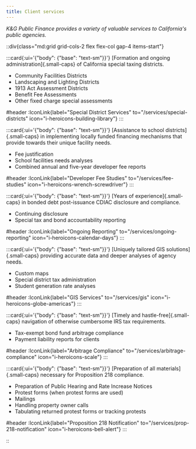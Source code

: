 ```yaml
---
title: Client services
---
```


*K&G Public Finance provides a variety of valuable services to California's public agencies.*

::div{class="md:grid grid-cols-2 flex flex-col gap-4 items-start"}

<!-- Special District Services -->
:::card{:ui='{"body": {"base": "text-sm"}}'}
[Formation and ongoing administration]{.small-caps} of California special taxing districts.

- Community Facilities Districts
- Landscaping and Lighting Districts
- 1913 Act Assessment Districts
- Benefit Fee Assessments
- Other fixed charge special assessments

#header
:IconLink{label="Special District Services" to="/services/special-districts" icon="i-heroicons-building-library"}
:::

<!-- Arbitrage Compliance -->
:::card{:ui='{"body": {"base": "text-sm"}}'}
[Assistance to school districts]{.small-caps} in implementing locally funded financing mechanisms that provide
towards their unique facility needs.

- Fee justification
- School facilities needs analyses
- Combined annual and five-year developer fee reports

#header
:IconLink{label="Developer Fee Studies" to="/services/fee-studies" icon="i-heroicons-wrench-screwdriver"}
:::

<!-- Arbitrage Compliance -->
:::card{:ui='{"body": {"base": "text-sm"}}'}
[Years of experience]{.small-caps} in bonded debt post-issuance CDIAC disclosure and compliance.

- Continuing disclosure
- Special tax and bond accountability reporting

#header
:IconLink{label="Ongoing Reporting" to="/services/ongoing-reporting" icon="i-heroicons-calendar-days"}
:::

<!-- GIS Services -->
:::card{:ui='{"body": {"base": "text-sm"}}'}
[Uniquely tailored GIS solutions]{.small-caps} providing accurate data and deeper analyses of agency
needs.
- Custom maps
- Special district tax administration
- Student generation rate analyses

#header
:IconLink{label="GIS Services" to="/services/gis" icon="i-heroicons-globe-americas"}
:::

<!-- Arbitrage Compliance -->
:::card{:ui='{"body": {"base": "text-sm"}}'}
[Timely and hastle-free]{.small-caps} navigation of otherwise cumbersome IRS tax requirements.

- Tax-exempt bond fund arbitrage compliance
- Payment liability reports for clients

#header
:IconLink{label="Arbitrage Compliance" to="/services/arbitrage-compliance" icon="i-heroicons-scale"}
:::

<!-- Proposition 218 Notification -->
:::card{:ui='{"body": {"base": "text-sm"}}'}
[Preparation of all materials]{.small-caps} necessary for Proposition 218 compliance.

- Preparation of Public Hearing and Rate Increase Notices
- Protest forms (when protest forms are used)
- Mailings
- Handling property owner calls
- Tabulating returned protest forms or tracking protests

#header
:IconLink{label="Proposition 218 Notification" to="/services/prop-218-notification" icon="i-heroicons-bell-alert"}
:::

::

<style>
.card {
  width: 100%;
  margin: 0 !important;
}
</style>
